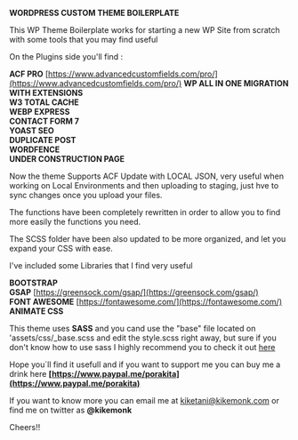 
**WORDPRESS CUSTOM THEME BOILERPLATE**

This WP Theme Boilerplate works for starting a new WP Site from scratch with some tools that you may find useful

On the Plugins side you'll find :

**ACF PRO**  [https://www.advancedcustomfields.com/pro/](https://www.advancedcustomfields.com/pro/) 
**WP ALL IN ONE MIGRATION WITH EXTENSIONS**  
**W3 TOTAL CACHE**  
 **WEBP EXPRESS**  
 **CONTACT FORM 7**  
 **YOAST SEO**  
 **DUPLICATE POST**  
 **WORDFENCE**  
 **UNDER CONSTRUCTION PAGE**
 
 Now the theme Supports ACF Update with LOCAL JSON, very useful when working on Local Environments and then uploading to staging, just hve to sync changes once you upload your files.
 
 The functions have been completely rewritten in order to allow you to find more easily the functions you need.
 
 The SCSS folder have been also updated to be more organized, and let you expand your CSS with ease.

I've included some Libraries that I find very useful

**BOOTSTRAP**  
**GSAP**  [https://greensock.com/gsap/](https://greensock.com/gsap/)  
**FONT AWESOME**  [https://fontawesome.com/](https://fontawesome.com/)  
**ANIMATE CSS**

This theme uses **SASS** and you cand use the "base" file located on 'assets/css/_base.scss and edit the style.scss right away, but sure if you don't know how to use sass I highly recommend you to check it out [here](https://sass-lang.com/)

Hope you´ll find it usefull and if you want to support me you can buy me a drink here  **[https://www.paypal.me/porakita](https://www.paypal.me/porakita)**

If you want to know more you can email me at  [kiketani@kikemonk.com](mailto:kiketani@kikemonk.com)  or find me on twitter as **@kikemonk**

Cheers!!
